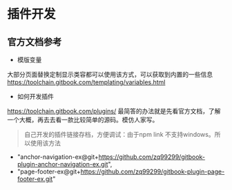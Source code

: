 # 插件开发

## 官方文档参考
- 模版变量 

大部分页面替换定制显示类容都可以使用该方式，可以获取到内置的一些信息
https://toolchain.gitbook.com/templating/variables.html

- 如何开发插件

https://toolchain.gitbook.com/plugins/
最简答的办法就是先看官方文档，了解一个大概，再去去看一款比较简单的源码。模仿人家写。

> 自己开发的插件链接存档，方便调试：由于npm link 不支持windows。所以使用该方法

- "anchor-navigation-ex@git+https://github.com/zq99299/gitbook-plugin-anchor-navigation-ex.git",
- "page-footer-ex@git+https://github.com/zq99299/gitbook-plugin-page-footer-ex.git"
